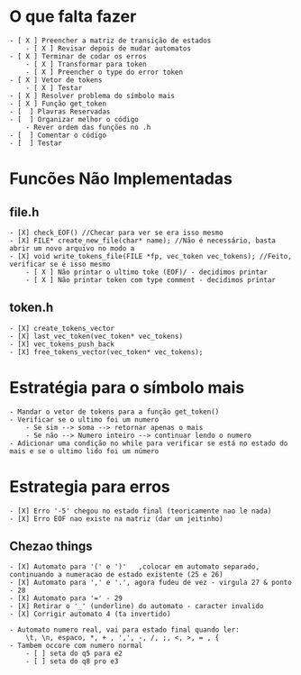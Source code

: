 
# O que falta fazer

    - [ X ] Preencher a matriz de transição de estados 
        - [ X ] Revisar depois de mudar automatos
    - [ X ] Terminar de codar os erros
        - [ X ] Transformar para token
        - [ X ] Preencher o type do error token
    - [ X ] Vetor de tokens
        - [ X ] Testar
    - [ X ] Resolver problema do símbolo mais
    - [ X ] Função get_token
    - [  ] Plavras Reservadas
    - [  ] Organizar melhor o código
        - Rever ordem das funções no .h
    - [  ] Comentar o código
    - [  ] Testar  

# Funcões Não Implementadas

## file.h

    - [X] check_EOF() //Checar para ver se era isso mesmo
    - [X] FILE* create_new_file(char* name); //Não é necessário, basta abrir um novo arquivo no modo a
    - [X] void write_tokens_file(FILE *fp, vec_token vec_tokens); //Feito, verificar se é isso mesmo   
        - [ X ] Não printar o ultimo toke (EOF)/ - decidimos printar
        - [ X ] Não printar token com type comment - decidimos printar

## token.h
    - [X] create_tokens_vector
    - [X] last_vec_token(vec_token* vec_tokens)
    - [X] vec_tokens_push_back
    - [X] free_tokens_vector(vec_token* vec_tokens);

# Estratégia para o símbolo mais

    - Mandar o vetor de tokens para a função get_token()
    - Verificar se o ultimo foi um numero 
        - Se sim --> soma --> retornar apenas o mais
        - Se não --> Numero inteiro --> continuar lendo o numero
    - Adicionar uma condição no while para verificar se está no estado do mais e se o ultimo lido foi um número

# Estrategia para erros
    - [X] Erro '-5' chegou no estado final (teoricamente nao le nada)
    - [X] Erro EOF nao existe na matriz (dar um jeitinho)

## Chezao things

    - [X] Automato para '(' e ')'   ,colocar em automato separado, continuando a numeracao de estado existente (25 e 26)
    - [X] Automato para ',' e '.', agora fudeu de vez - virgula 27 & ponto - 28
    - [X] Automato para '=' - 29
    - [X] Retirar o '_' (underline) do automato - caracter invalido
    - [X] Corrigir automato 4 (ta invertido)

    - Automato numero real, vai para estado final quando ler:
        \t, \n, espaco, *, + , ',', -, /, ;, <, >, = , {
    - Tambem occore com numero normal
        - [ ] seta do q5 para e2
        - [ ] seta do q8 pro e3
    
